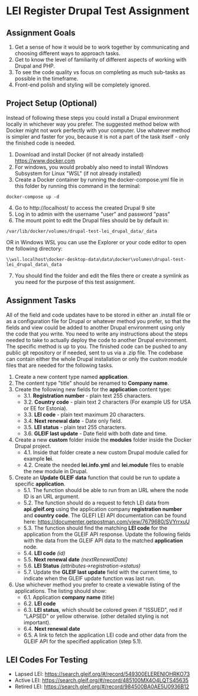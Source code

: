 # LEI Register Drupal Test Assignment #

## Assignment Goals ##

1. Get a sense of how it would be to work together by communicating and choosing different ways to approach tasks.
2. Get to know the level of familiarity of different aspects of working with Drupal and PHP.
3. To see the code quality vs focus on completing as much sub-tasks as possible in the timeframe.
4. Front-end polish and styling will be completely ignored.

## Project Setup (Optional) ##

Instead of following these steps you could install a Drupal environment locally in whichever way you prefer.
The suggested method below with Docker might not work perfectly with your computer.
Use whatever method is simpler and faster for you, because it is not a part of the task itself - only the finished code is needed.

1. Download and install Docker (if not already installed) https://www.docker.com
2. For windows, you would probably also need to install Windows Subsystem for Linux "WSL"
(if not already installed)
3. Create a Docker container by running the docker-compose.yml file in this folder
by running this command in the terminal:
~~~
docker-compose up -d
~~~
4. Go to http://localhost/ to access the created Drupal 9 site
5. Log in to admin with the username "user" and password "pass"
6. The mount point to edit the Drupal files should be by default in:
~~~
/var/lib/docker/volumes/drupal-test-lei_drupal_data/_data
~~~
OR in Windows WSL you can use the Explorer or your code editor to open the following directory:
~~~
\\wsl.localhost\docker-desktop-data\data\docker\volumes\drupal-test-lei_drupal_data\_data
~~~
7. You should find the folder and edit the files there or create a symlink
as you need for the purpose of this test assignment.


## Assignment Tasks ##

All of the field and code updates have to be stored in either an .install file or as a configuration file for Drupal or whatever method you prefer, so that the fields and view could be added to another Drupal environment using only the code that you write. You need to write any instructions about the steps needed to take to actually deploy the code to another Drupal environment. The specific method is up to you. The finished code can be pushed to any public git repository or if needed, sent to us via a .zip file. The codebase can contain either the whole Drupal installation or only the custom module files that are needed for the following tasks.

1. Create a new content type named **application**.
2. The content type "title" should be renamed to **Company name**.
3. Create the following new fields for the **application** content type:
    * 3.1. **Registration number** - plain text 255 characters.
    * 3.2. **Country code** - plain text 2 characters (For example US for USA or EE for Estonia).
    * 3.3. **LEI code** - plain text maximum 20 characters.
    * 3.4. **Next renewal date** - Date only field.
    * 3.5. **LEI status** - plain text 255 characters.
    * 3.6. **GLEIF last update** - Date field with both date and time.
4. Create a new **custom** folder inside the **modules** folder inside the Docker Drupal project.
    * 4.1. Inside that folder create a new custom Drupal module called for example **lei**.
    * 4.2. Create the needed **lei.info.yml** and **lei.module** files to enable the new module in Drupal.
5. Create an **Update GLEIF data** function that could be run to update a specific **application**.
    * 5.1. The function should be able to run from an URL where the node ID is an URL argument.
    * 5.2. The function should do a request to fetch LEI data from **api.gleif.org** using the application company **registration number** and **country code**. The GLEFI LEI API documentation can be found here: https://documenter.getpostman.com/view/7679680/SVYrrxuU
    * 5.3. The function should find the matching **LEI code** for the application from the GLEIF API response. Update the following fields with the data from the GLEIF API data to the matched **application** node.
    * 5.4. **LEI code** *(id)*
    * 5.5. **Next renewal date** *(nextRenewalDate)*
    * 5.6. **LEI Status** *(attributes->registration->status)*
    * 5.7. Update the **GLEIF last update** field with the current time, to indicate when the GLEIF update function was last run.
6. Use whichever method you prefer to create a viewable listing of the applications. The listing should show:
    * 6.1. Application **company name** (title)
    * 6.2. **LEI code**
    * 6.3. **LEI status**, which should be colored green if "ISSUED", red if "LAPSED" or yellow otherwise. (other detailed styling is not important).
    * 6.4. **Next renewal date**
    * 6.5. A link to fetch the application LEI code and other data from the GLEIF API for the specified application (step 5.1).


## LEI Codes For Testing ##
* Lapsed LEI: https://search.gleif.org/#/record/549300ELERENIOHRKO73
* Active LEI: https://search.gleif.org/#/record/485100MX4O4LQTS45635
* Retired LEI: https://search.gleif.org/#/record/984500BA0AE5U0936B12
